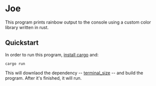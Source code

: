 # Joe

This program prints rainbow output to the console using a custom color library written in rust. 

## Quickstart

In order to run this program, [install cargo](https://www.rust-lang.org/learn/get-started) and:

```
cargo run
```
This will downlaod the dependency -- [terminal_size](https://crates.io/crates/terminal_size) -- and build the program. After it's finished, it will run.
